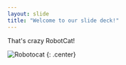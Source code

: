 ```yaml
---
layout: slide
title: "Welcome to our slide deck!"
---
```

That's crazy RobotCat!

![Robotocat](https://octodex.github.com/images/Robotocat.png)
{: .center}
